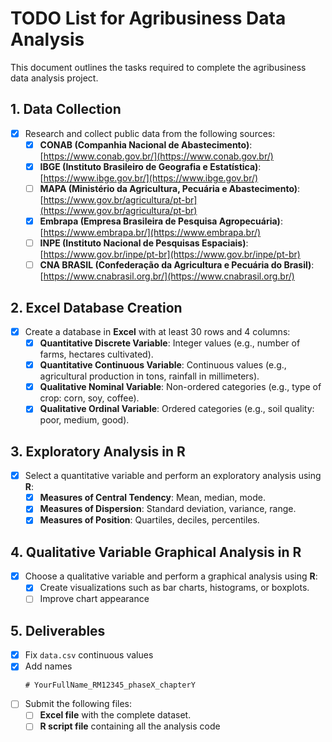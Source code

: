 # TODO List for Agribusiness Data Analysis

This document outlines the tasks required to complete the agribusiness data analysis project.

## 1. Data Collection

- [x] Research and collect public data from the following sources:
  - [x] **CONAB (Companhia Nacional de Abastecimento)**: [https://www.conab.gov.br/](https://www.conab.gov.br/)
  - [x] **IBGE (Instituto Brasileiro de Geografia e Estatística)**: [https://www.ibge.gov.br/](https://www.ibge.gov.br/)
  - [ ] **MAPA (Ministério da Agricultura, Pecuária e Abastecimento)**: [https://www.gov.br/agricultura/pt-br](https://www.gov.br/agricultura/pt-br)
  - [x] **Embrapa (Empresa Brasileira de Pesquisa Agropecuária)**: [https://www.embrapa.br/](https://www.embrapa.br/)
  - [ ] **INPE (Instituto Nacional de Pesquisas Espaciais)**: [https://www.gov.br/inpe/pt-br](https://www.gov.br/inpe/pt-br)
  - [ ] **CNA BRASIL (Confederação da Agricultura e Pecuária do Brasil)**: [https://www.cnabrasil.org.br/](https://www.cnabrasil.org.br/)
  
## 2. Excel Database Creation

- [x] Create a database in **Excel** with at least 30 rows and 4 columns:
  - [x] **Quantitative Discrete Variable**: Integer values (e.g., number of farms, hectares cultivated).
  - [x] **Quantitative Continuous Variable**: Continuous values (e.g., agricultural production in tons, rainfall in millimeters).
  - [x] **Qualitative Nominal Variable**: Non-ordered categories (e.g., type of crop: corn, soy, coffee).
  - [x] **Qualitative Ordinal Variable**: Ordered categories (e.g., soil quality: poor, medium, good).
  
## 3. Exploratory Analysis in R

- [x] Select a quantitative variable and perform an exploratory analysis using **R**:
  - [x] **Measures of Central Tendency**: Mean, median, mode.
  - [x] **Measures of Dispersion**: Standard deviation, variance, range.
  - [x] **Measures of Position**: Quartiles, deciles, percentiles.
  
## 4. Qualitative Variable Graphical Analysis in R

- [x] Choose a qualitative variable and perform a graphical analysis using **R**:
  - [x] Create visualizations such as bar charts, histograms, or boxplots.
  - [ ] Improve chart appearance

## 5. Deliverables

- [x] Fix `data.csv` continuous values
- [x] Add names
  ```
  # YourFullName_RM12345_phaseX_chapterY
  ```
- [ ] Submit the following files:
  - [ ] **Excel file** with the complete dataset.
  - [ ] **R script file** containing all the analysis code

